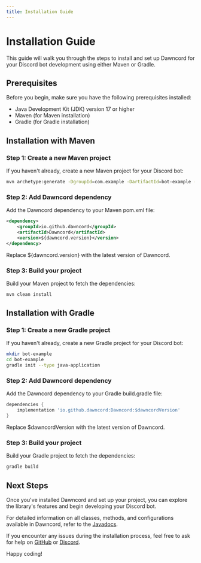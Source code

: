 ```yaml
---
title: Installation Guide
---
```


# Installation Guide

This guide will walk you through the steps to install and set up Dawncord for your Discord bot development using either Maven or Gradle.

## Prerequisites

Before you begin, make sure you have the following prerequisites installed:

- Java Development Kit (JDK) version 17 or higher
- Maven (for Maven installation)
- Gradle (for Gradle installation)

## Installation with Maven

### Step 1: Create a new Maven project

If you haven't already, create a new Maven project for your Discord bot:

```bash
mvn archetype:generate -DgroupId=com.example -DartifactId=bot-example -DarchetypeArtifactId=maven-archetype-quickstart -DinteractiveMode=false
```

### Step 2: Add Dawncord dependency

Add the Dawncord dependency to your Maven pom.xml file:

```xml
<dependency>
    <groupId>io.github.dawncord</groupId>
    <artifactId>Dawncord</artifactId>
    <version>${dawncord.version}</version>
</dependency>
```

Replace ${dawncord.version} with the latest version of Dawncord.

### Step 3: Build your project

Build your Maven project to fetch the dependencies:

```bash
mvn clean install
```

## Installation with Gradle

### Step 1: Create a new Gradle project

If you haven't already, create a new Gradle project for your Discord bot:

```bash
mkdir bot-example
cd bot-example
gradle init --type java-application
```

### Step 2: Add Dawncord dependency

Add the Dawncord dependency to your Gradle build.gradle file:

```groovy
dependencies {
    implementation 'io.github.dawncord:Dawncord:$dawncordVersion'
}
```

Replace $dawncordVersion with the latest version of Dawncord.

### Step 3: Build your project
Build your Gradle project to fetch the dependencies:

```bash
gradle build
```

## Next Steps
Once you've installed Dawncord and set up your project, you can explore the library's features and begin developing your Discord bot.

For detailed information on all classes, methods, and configurations available in Dawncord, refer to the [Javadocs](https://javadoc.io/doc/io.github.dawncord/Dawncord/latest/index.html).

If you encounter any issues during the installation process, feel free to ask for help on [GitHub](https://github.com/dimas4ek) or 
[Discord](https://discordapp.com/users/305240921019121664).
<p>
Happy coding!
